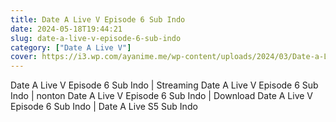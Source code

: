 ```yaml
---
title: Date A Live V Episode 6 Sub Indo
date: 2024-05-18T19:44:21
slug: date-a-live-v-episode-6-sub-indo
category: ["Date A Live V"]
cover: https://i3.wp.com/ayanime.me/wp-content/uploads/2024/03/Date-a-Live-V-768x1087-1.jpg
---
```


<p>Date A Live V Episode 6 Sub Indo | Streaming Date A Live V Episode 6 Sub Indo | nonton Date A Live V Episode 6 Sub Indo | Download Date A Live V Episode 6 Sub Indo | Date A Live S5 Sub Indo</p>

